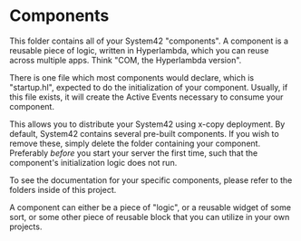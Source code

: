 Components
========

This folder contains all of your System42 "components". A component is a reusable piece of logic, written in Hyperlambda, 
which you can reuse across multiple apps. Think "COM, the Hyperlambda version".

There is one file which most components would declare, which is "startup.hl", expected to do the initialization of your 
component. Usually, if this file exists, it will create the Active Events necessary to consume your component.

This allows you to distribute your System42 using x-copy deployment. By default, System42 contains several pre-built 
components. If you wish to remove these, simply delete the folder containing your component. Preferably _before_ you 
start your server the first time, such that the component's initialization logic does not run.

To see the documentation for your specific components, please refer to the folders inside of this project.

A component can either be a piece of "logic", or a reusable widget of some sort, or some other piece of reusable block that
you can utilize in your own projects.

